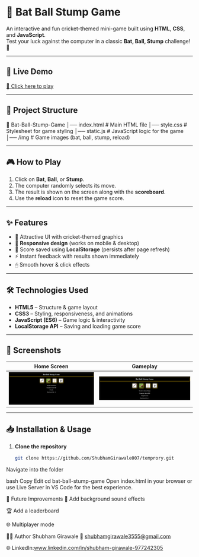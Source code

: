 # 🏏 Bat Ball Stump Game

An interactive and fun cricket-themed mini-game built using **HTML**, **CSS**, and **JavaScript**.  
Test your luck against the computer in a classic **Bat, Ball, Stump** challenge! 🎯

---

## 🚀 Live Demo
[🔗 Click here to play](https://panther-cricket-game.vercel.app/) 

---

## 📂 Project Structure

📁 Bat-Ball-Stump-Game
│── index.html # Main HTML file
│── style.css # Stylesheet for game styling
│── static.js # JavaScript logic for the game
│── /img # Game images (bat, ball, stump, reload)


---

## 🎮 How to Play
1. Click on **Bat**, **Ball**, or **Stump**.
2. The computer randomly selects its move.
3. The result is shown on the screen along with the **scoreboard**.
4. Use the **reload** icon to reset the game score.

---

## ✨ Features
- 🎨 Attractive UI with cricket-themed graphics
- 📱 **Responsive design** (works on mobile & desktop)
- 💾 Score saved using **LocalStorage** (persists after page refresh)
- ⚡ Instant feedback with results shown immediately
- 🖱 Smooth hover & click effects

---

## 🛠️ Technologies Used
- **HTML5** – Structure & game layout
- **CSS3** – Styling, responsiveness, and animations
- **JavaScript (ES6)** – Game logic & interactivity
- **LocalStorage API** – Saving and loading game score

---

## 📸 Screenshots

| Home Screen | Gameplay |
|-------------|----------|
| ![Home Screen](img/Interface-of-game.png) | ![Gameplay](img/Game-play.png) |

---

## 📥 Installation & Usage
1. **Clone the repository**
   ```bash
   git clone https://github.com/ShubhamGirawale007/temprory.git

Navigate into the folder

bash
Copy
Edit
cd bat-ball-stump-game
Open index.html in your browser
or use Live Server in VS Code for the best experience.

📌 Future Improvements
🎵 Add background sound effects

🏆 Add a leaderboard

🌐 Multiplayer mode

👨‍💻 Author
Shubham Girawale
📧 shubhamgirawale3555@gmail.com

🌐 LinkedIn:www.linkedin.com/in/shubham-girawale-977242305